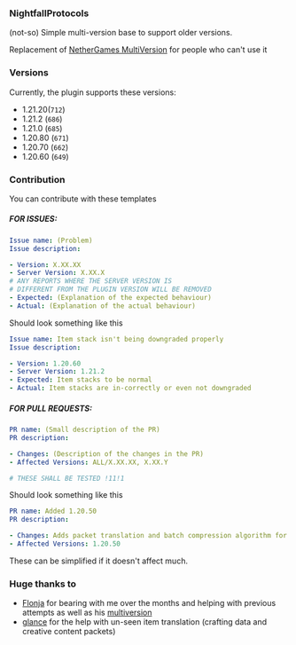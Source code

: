 ### NightfallProtocols

(not-so) Simple multi-version base to support older versions.

Replacement of [NetherGames MultiVersion](https://github.com/NetherGamesMC/PocketMine-MP) for people who can't use it

### Versions

Currently, the plugin supports these versions:
- 1.21.20(`712`)
- 1.21.2 (`686`)
- 1.21.0 (`685`)
- 1.20.80 (`671`)
- 1.20.70 (`662`)
- 1.20.60 (`649`)

### Contribution

You can contribute with these templates

##### FOR ISSUES:
```yml
Issue name: (Problem)
Issue description:

- Version: X.XX.XX
- Server Version: X.XX.X 
# ANY REPORTS WHERE THE SERVER VERSION IS
# DIFFERENT FROM THE PLUGIN VERSION WILL BE REMOVED
- Expected: (Explanation of the expected behaviour)
- Actual: (Explanation of the actual behaviour)
```

Should look something like this
```yml
Issue name: Item stack isn't being downgraded properly
Issue description:

- Version: 1.20.60
- Server Version: 1.21.2
- Expected: Item stacks to be normal
- Actual: Item stacks are in-correctly or even not downgraded
```

##### FOR PULL REQUESTS:
```yml
PR name: (Small description of the PR)
PR description:

- Changes: (Description of the changes in the PR)
- Affected Versions: ALL/X.XX.XX, X.XX.Y

# THESE SHALL BE TESTED !11!1 
```
Should look something like this
```yml
PR name: Added 1.20.50
PR description:

- Changes: Adds packet translation and batch compression algorithm for 1.20.50
- Affected Versions: 1.20.50
```

These can  be simplified if it doesn't affect much.

### Huge thanks to

- [Flonja](https://github.com/Flonja) for bearing with me over the months and helping with previous attempts as well as his [multiversion](https://github.com/Flonja/multiversion)
- [glance](https://github.com/glancist) for the help with un-seen item translation (crafting data and creative content packets)